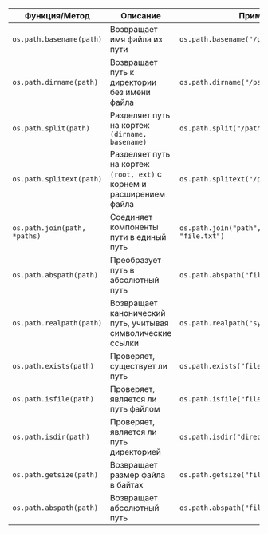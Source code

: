 | Функция/Метод                | Описание                                                            | Пример                                   |
|------------------------------|---------------------------------------------------------------------|------------------------------------------|
| `os.path.basename(path)`     | Возвращает имя файла из пути                                        | `os.path.basename("/path/to/file.txt")`  |
| `os.path.dirname(path)`      | Возвращает путь к директории без имени файла                        | `os.path.dirname("/path/to/file.txt")`   |
| `os.path.split(path)`        | Разделяет путь на кортеж `(dirname, basename)`                      | `os.path.split("/path/to/file.txt")`     |
| `os.path.splitext(path)`     | Разделяет путь на кортеж `(root, ext)` с корнем и расширением файла | `os.path.splitext("/path/to/file.txt")`  |
| `os.path.join(path, *paths)` | Соединяет компоненты пути в единый путь                             | `os.path.join("path", "to", "file.txt")` |
| `os.path.abspath(path)`      | Преобразует путь в абсолютный путь                                  | `os.path.abspath("file.txt")`            |
| `os.path.realpath(path)`     | Возвращает канонический путь, учитывая символические ссылки         | `os.path.realpath("symlink")`            |
| `os.path.exists(path)`       | Проверяет, существует ли путь                                       | `os.path.exists("file.txt")`             |
| `os.path.isfile(path)`       | Проверяет, является ли путь файлом                                  | `os.path.isfile("file.txt")`             |
| `os.path.isdir(path)`        | Проверяет, является ли путь директорией                             | `os.path.isdir("directory")`             |
| `os.path.getsize(path)`      | Возвращает размер файла в байтах                                    | `os.path.getsize("file.txt")`            |
| `os.path.abspath(path)`      | Возвращает абсолютный путь                                          | `os.path.abspath("file.txt")`            |
